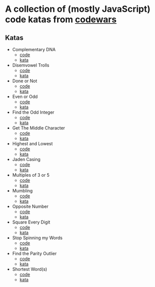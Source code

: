 # A collection of (mostly JavaScript) code katas from [codewars](https://codewars.com)

## Katas

* Complementary DNA
  * [code](https://github.com/rossedfort/code-katas/blob/master/complementary-dna.js)
  * [kata](http://www.codewars.com/kata/complementary-dna/train/javascript)
* Disemvowel Trolls
  * [code](https://github.com/rossedfort/code-katas/blob/master/disemvowell-trolls.js)
  * [kata](http://www.codewars.com/kata/disemvowell-trolls/train/javascript)
* Done or Not
  * [code](https://github.com/rossedfort/code-katas/blob/master/done-or-not.js)
  * [kata](http://www.codewars.com/kata/done-or-not/train/javascript)
* Even or Odd
  * [code](https://github.com/rossedfort/code-katas/blob/master/even-or-odd.js)
  * [kata](http://www.codewars.com/kata/even-or-odd/train/javascript)
* Find the Odd Integer
  * [code](https://github.com/rossedfort/code-katas/blob/master/find-the-odd-int.js)
  * [kata](http://www.codewars.com/kata/find-the-odd-int/train/javascript)
* Get The Middle Character
  * [code](https://github.com/rossedfort/code-katas/blob/master/get-the-middle-character.js)
  * [kata](http://www.codewars.com/kata/get-the-middle-character/train/javascript)
* Highest and Lowest
  * [code](https://github.com/rossedfort/code-katas/blob/master/highest-and-lowest.js)
  * [kata](http://www.codewars.com/kata/highest-and-lowest/train/javascript)
* Jaden Casing
  * [code](https://github.com/rossedfort/code-katas/blob/master/jaden-casing-strings.js)
  * [kata](http://www.codewars.com/kata/jaden-casing-strings/train/javascript)
* Multiples of 3 or 5
  * [code](https://github.com/rossedfort/code-katas/blob/master/multiples-of-3-or-5.js)
  * [kata](http://www.codewars.com/kata/multiples-of-3-or-5/train/javascript)
* Mumbling
  * [code](https://github.com/rossedfort/code-katas/blob/master/mumbling.js)
  * [kata](http://www.codewars.com/kata/mumbling/train/javascript)
* Opposite Number
  * [code](https://github.com/rossedfort/code-katas/blob/master/opposite-number.js)
  * [kata](http://www.codewars.com/kata/opposite-number/train/javascript)
* Square Every Digit
  * [code](https://github.com/rossedfort/code-katas/blob/master/square-every-digit.js)
  * [kata](http://www.codewars.com/kata/square-every-digit/train/javascript)
* Stop Spinning my Words
  * [code](https://github.com/rossedfort/code-katas/blob/master/stop-gninnips-my-sdrow.js)
  * [kata](http://www.codewars.com/kata/stop-gninnips-my-sdrow/train/javascript)
* Find the Parity Outlier
  * [code](https://github.com/rossedfort/code-katas/blob/master/find-the-parity-outlier.js)
  * [kata](http://www.codewars.com/kata/find-the-parity-outlier/train/javascript)
* Shortest Word(s)
  * [code](https://github.com/rossedfort/code-katas/blob/master/shortest-word.js)
  * [kata](http://www.codewars.com/kata/shortest-word/train/javascript)